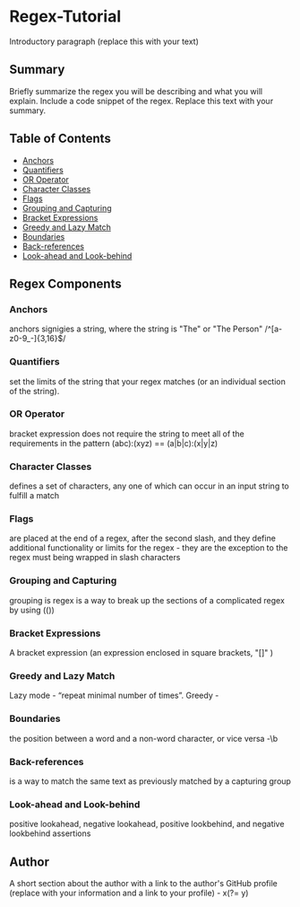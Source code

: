 # Regex-Tutorial

Introductory paragraph (replace this with your text)

## Summary

Briefly summarize the regex you will be describing and what you will explain. Include a code snippet of the regex. Replace this text with your summary.

## Table of Contents

- [Anchors](#anchors) 
- [Quantifiers](#quantifiers)
- [OR Operator](#or-operator)
- [Character Classes](#character-classes)
- [Flags](#flags)
- [Grouping and Capturing](#grouping-and-capturing)
- [Bracket Expressions](#bracket-expressions)
- [Greedy and Lazy Match](#greedy-and-lazy-match)
- [Boundaries](#boundaries)
- [Back-references](#back-references)
- [Look-ahead and Look-behind](#look-ahead-and-look-behind)

## Regex Components

### Anchors
anchors signigies a string, where the string is "The" or "The Person"
/^[a-z0-9_-]{3,16}$/

### Quantifiers
set the limits of the string that your regex matches (or an individual section of the string).
### OR Operator
bracket expression does not require the string to meet all of the requirements in the pattern
(abc):(xyz) == (a|b|c):(x|y|z)

### Character Classes
defines a set of characters, any one of which can occur in an input string to fulfill a match

### Flags
are placed at the end of a regex, after the second slash, and they define additional functionality or limits for the regex - they are the exception to the regex must being wrapped in slash characters

### Grouping and Capturing
grouping is regex is a way to break up the sections of a complicated regex by using (())

### Bracket Expressions
A bracket expression (an expression enclosed in square brackets, "[]" ) 

### Greedy and Lazy Match
Lazy mode - “repeat minimal number of times”.
Greedy - 
### Boundaries
 the position between a word and a non-word character, or vice versa
 -\b
### Back-references
is a way to match the same text as previously matched by a capturing group 

### Look-ahead and Look-behind
positive lookahead, negative lookahead, positive lookbehind, and negative lookbehind assertions

## Author

A short section about the author with a link to the author's GitHub profile (replace with your information and a link to your profile) - x(?= y)